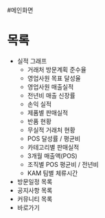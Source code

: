 #메인화면 
# 목록
- 실적 그래프
	- 거래처 방문계획 준수율
	- 영업사원 목표 달성율
	- 영업사원 매출실적
	- 전년비 매출 신장률
	- 손익 실적
	- 제품별 판매실적
	- 반품 현황
	- 무실적 거래처 현황
	- POS 달성률 / 평균비
	- 카테고리별 판매실적
	- 3개월 매출액(POS)
	- 조직별 POS 평균비 / 전년비
	- KAM 팀별 체류시간
- 방문일정 목록
- 공지사항 목록
- 커뮤니티 목록
- 바로가기